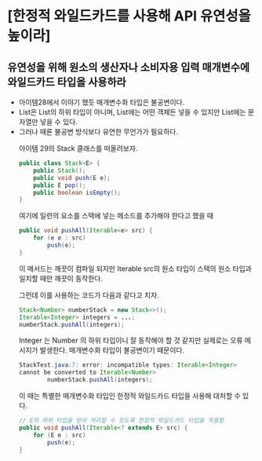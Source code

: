 # [한정적 와일드카드를 사용해 API 유연성을 높이라]

## 유연성을 위해 원소의 생산자나 소비자용 입력 매개변수에 와일드카드 타입을 사용하라
* 아이템28에서 이야기 했듯 매개변수화 타입은 불공변이다.  
* List<String>은 List<Object>의 하위 타입이 아니며, List<Object>에는 어떤 객체든 넣을 수 있지만 List<String>에는 문자열만 넣을 수 있다.  
* 그러나 때론 불공변 방식보다 유연한 무언가가 필요하다.  


아이템 29의 Stack 클래스를 떠올려보자.
```JAVA
public class Stack<E> {
    public Stack();
    public void push(E e);
    public E pop();
    public boolean isEmpty();
}
```
여기에 일련의 요소를 스택에 넣는 메소드를 추가해야 한다고 했을 때
```java
public void pushAll(Iterable<e> src) {
    for (e e : src)
        push(e);
}
```
이 메서드는 깨끗이 컴파일 되지만 Iterable src의 원소 타입이 스택의 원소 타입과 일치할 때만 깨끗이 동작한다.  

그런데 이를 사용하는 코드가 다음과 같다고 치자.
```java
Stack<Number> numberStack = new Stack<>();
Iterable<Integer> integers = ...;
numberStack.pushAll(integers);
```
Integer 는 Number 의 하위 타입이니 잘 동작해야 할 것 같지만 실제로는 오류 메시지가 발생한다. 매개변수화 타입이 불공변이기 때문이다.  
```java
StackTest.java:7: error: incompatible types: Iterable<Integer>
cannot be converted to Iterable<Number>
        numberStack.pushAll(integers);
```
이 때는 특별한 매개변수화 타입인 한정적 와일드카드 타입을 사용해 대처할 수 있다.
```java
// E의 하위 타입을 받아 처리할 수 있도록 한정적 와일드카드 타입을 적용함
public void pushAll(Iterable<? extends E> src) {
    for (E e : src)
        push(e);
}
```